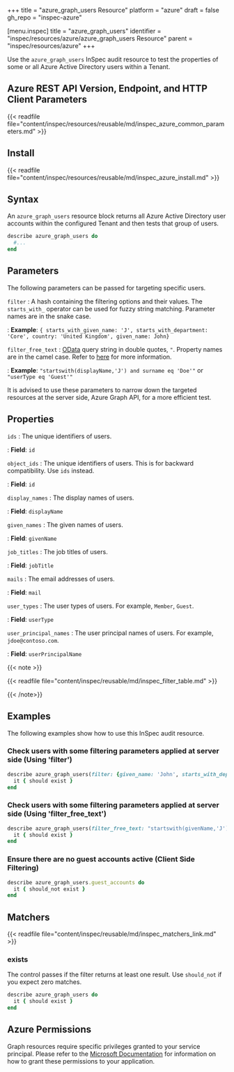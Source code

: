 +++
title = "azure_graph_users Resource"
platform = "azure"
draft = false
gh_repo = "inspec-azure"

[menu.inspec]
title = "azure_graph_users"
identifier = "inspec/resources/azure/azure_graph_users Resource"
parent = "inspec/resources/azure"
+++

Use the `azure_graph_users` InSpec audit resource to test the properties of some or all Azure Active Directory users within a Tenant.

## Azure REST API Version, Endpoint, and HTTP Client Parameters

{{< readfile file="content/inspec/resources/reusable/md/inspec_azure_common_parameters.md" >}}

## Install

{{< readfile file="content/inspec/resources/reusable/md/inspec_azure_install.md" >}}

## Syntax

An `azure_graph_users` resource block returns all Azure Active Directory user accounts within the configured Tenant and then tests that group of users.

```ruby
describe azure_graph_users do
  #...
end
```

## Parameters

The following parameters can be passed for targeting specific users.

`filter`
: A hash containing the filtering options and their values. The `starts_with_` operator can be used for fuzzy string matching. Parameter names are in the snake case.

: **Example**: `{ starts_with_given_name: 'J', starts_with_department: 'Core', country: 'United Kingdom', given_name: John}`

`filter_free_text`
: [OData](https://www.odata.org/getting-started/basic-tutorial/) query string in double quotes, `"`. Property names are in the camel case. Refer to [here](https://docs.microsoft.com/en-us/graph/query-parameters#filter-parameter) for more information.

: **Example**: `"startswith(displayName,'J') and surname eq 'Doe'"` or `"userType eq 'Guest'"`

It is advised to use these parameters to narrow down the targeted resources at the server side, Azure Graph API, for a more efficient test.

## Properties

`ids`
: The unique identifiers of users.

: **Field**: `id`

`object_ids`
: The unique identifiers of users. This is for backward compatibility. Use `ids` instead.

: **Field**: `id`

`display_names`
: The display names of users.

: **Field**: `displayName`

`given_names`
: The given names of users.

: **Field**: `givenName`

`job_titles`
: The job titles of users.

: **Field**: `jobTitle`

`mails`
: The email addresses of users.

: **Field**: `mail`

`user_types`
: The user types of users. For example, `Member`, `Guest`.

: **Field**: `userType`

`user_principal_names`
: The user principal names of users. For example, `jdoe@contoso.com`.

: **Field**: `userPrincipalName`

{{< note >}}

{{< readfile file="content/inspec/reusable/md/inspec_filter_table.md" >}}

{{< /note>}}

## Examples

The following examples show how to use this InSpec audit resource.

### Check users with some filtering parameters applied at server side (Using 'filter')

```ruby
describe azure_graph_users(filter: {given_name: 'John', starts_with_department: 'Customer'}) do
  it { should exist }
end
```

### Check users with some filtering parameters applied at server side (Using 'filter_free_text')

```ruby
describe azure_graph_users(filter_free_text: "startswith(givenName,'J') and startswith(department,'customer') and country eq 'United States'") do
  it { should exist }
end
```

### Ensure there are no guest accounts active (Client Side Filtering)

```ruby
describe azure_graph_users.guest_accounts do
  it { should_not exist }
end
```

## Matchers

{{< readfile file="content/inspec/reusable/md/inspec_matchers_link.md" >}}

### exists

The control passes if the filter returns at least one result. Use `should_not` if you expect zero matches.

```ruby
describe azure_graph_users do
  it { should exist }
end
```

## Azure Permissions

Graph resources require specific privileges granted to your service principal.
Please refer to the [Microsoft Documentation](https://docs.microsoft.com/en-us/azure/active-directory/develop/active-directory-integrating-applications#updating-an-application) for information on how to grant these permissions to your application.
